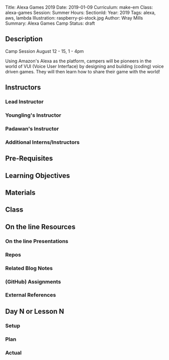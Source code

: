 Title: Alexa Games 2019
Date: 2019-01-09
Curriculum: make-em
Class: alexa-games
Session: Summer
Hours:
SectionId:
Year: 2019
Tags: alexa, aws, lambda
Illustration: raspberry-pi-stock.jpg
Author: Wray Mills 
Summary: Alexa Games Camp
Status: draft

## Description

Camp Session
August 12 - 15, 1 - 4pm

Using Amazon's Alexa as the platform, campers will be pioneers in the world of VUI (Voice User Interface) by designing and building (coding) voice driven games. They will then learn how to share their game with the world!


## Instructors

### Lead Instructor

### Youngling's Instructor

### Padawan's Instructor

### Additional Interns/Instructors

## Pre-Requisites

## Learning Objectives

## Materials

## Class

## On the line Resources

### On the line Presentations

### Repos

### Related Blog Notes

### (GitHub) Assignments

### External References

## Day N or Lesson N

### Setup

### Plan

### Actual

